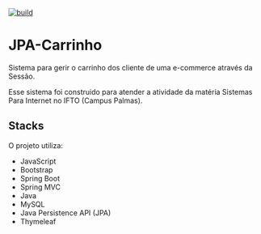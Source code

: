 [![build](https://github.com/huan-carlos/JPA-Carrinho/actions/workflows/maven.yml/badge.svg)](https://github.com/huan-carlos/JPA-Carrinho/actions/workflows/maven.yml)

# JPA-Carrinho

Sistema para gerir o carrinho dos cliente de uma e-commerce através da Sessão.

Esse sistema foi construido para atender a atividade da matéria Sistemas Para Internet no IFTO (Campus Palmas).

## Stacks
O projeto utiliza:
  - JavaScript
  - Bootstrap
  - Spring Boot
  - Spring MVC
  - Java
  - MySQL
  - Java Persistence API (JPA)
  - Thymeleaf
